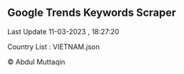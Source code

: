 

## Google Trends Keywords Scraper 
 
Last Update 11-03-2023 , 18:27:20

Country List :
VIETNAM.json



© Abdul Muttaqin 

